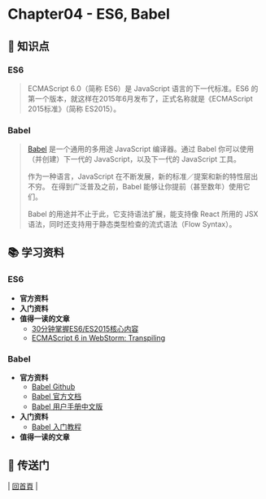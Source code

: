 # Chapter04 - ES6, Babel

## :memo: 知识点

### ES6

> ECMAScript 6.0（简称 ES6）是 JavaScript 语言的下一代标准。ES6 的第一个版本，就这样在2015年6月发布了，正式名称就是《ECMAScript 2015标准》（简称 ES2015）。
>

### Babel

> [Babel](https://babeljs.io/) 是一个通用的多用途 JavaScript 编译器。通过 Babel 你可以使用（并创建）下一代的 JavaScript，以及下一代的 JavaScript 工具。
>
> 作为一种语言，JavaScript 在不断发展，新的标准／提案和新的特性层出不穷。 在得到广泛普及之前，Babel 能够让你提前（甚至数年）使用它们。
>
> Babel 的用途并不止于此，它支持语法扩展，能支持像 React 所用的 JSX 语法，同时还支持用于静态类型检查的流式语法（Flow Syntax）。
>

## :books: 学习资料

### ES6
- **官方资料**
- **入门资料**
- **值得一读的文章**
  - [30分钟掌握ES6/ES2015核心内容](http://www.jianshu.com/p/ebfeb687eb70)
  - [ECMAScript 6 in WebStorm: Transpiling](https://blog.jetbrains.com/webstorm/2015/05/ecmascript-6-in-webstorm-transpiling/)

### Babel

- **官方资料**
  - [Babel Github](https://github.com/babel/babel)
  - [Babel 官方文档](http://babeljs.io/)
  - [Babel 用户手册中文版](https://github.com/thejameskyle/babel-handbook/blob/master/translations/zh-Hans/user-handbook.md)
- **入门资料**
  - [Babel 入门教程](http://www.ruanyifeng.com/blog/2016/01/babel.html)
- **值得一读的文章**

## :door: 传送门

| [回首頁](https://github.com/atlantis1024/react-step-by-step/tree/master/docs) |
